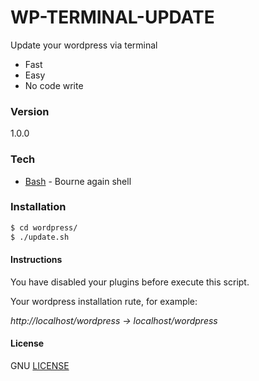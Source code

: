 # WP-TERMINAL-UPDATE

Update your wordpress via terminal

  - Fast
  - Easy
  - No code write

### Version
1.0.0

### Tech

* [Bash] - Bourne again shell

### Installation
```sh
$ cd wordpress/
$ ./update.sh
```
#### Instructions
You have disabled your plugins before execute this script.

Your wordpress installation rute, for example:

*http://localhost/wordpress -> localhost/wordpress*

#### License

GNU
[LICENSE]

[LICENSE]:https://github.com/ToniChaz/wp-terminal-update/blob/master/LICENSE
[Bash]:http://tiswww.case.edu/php/chet/bash/bashtop.html
